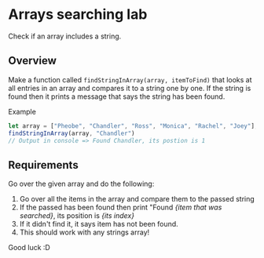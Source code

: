 # Arrays searching lab
Check if an array includes a string.
## Overview
Make a function called `findStringInArray(array, itemToFind)` that looks at all entries in an array and compares it to a string one by one. If the string is found then it prints a message that says the string has been found. 

Example
```js
let array = ["Pheobe", "Chandler", "Ross", "Monica", "Rachel", "Joey"];
findStringInArray(array, "Chandler")
// Output in console => Found Chandler, its postion is 1
```

## Requirements
Go over the given array and do the following:
1. Go over all the items in the array and compare them to the passed string
2. If the passed has been found then print "Found _{item that was searched}_, its position is _{its index}_
3. If it didn't find it, it says item has not been found.
4. This should work with any strings array! 


Good luck :D 
